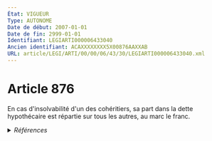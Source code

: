 ```yaml
---
État: VIGUEUR
Type: AUTONOME
Date de début: 2007-01-01
Date de fin: 2999-01-01
Identifiant: LEGIARTI000006433040
Ancien identifiant: ACAXXXXXXXX5X00876AAXXAB
URL: article/LEGI/ARTI/00/00/06/43/30/LEGIARTI000006433040.xml
---
```


<h1>Article 876</h1>

En cas d'insolvabilité d'un des cohéritiers, sa part dans la dette hypothécaire
est répartie sur tous les autres, au marc le franc.


<details>
  <summary><em>Références</em></summary>

  <h2>Articles faisant référence à l'article</h2>
  
  <ul>
    <li>
      <a href="https://legal.tricoteuses.fr//redirection/LEGIARTI000006284837?vers=git&vers=legifrance">LOI n° 2006-728 du 23 juin 2006 portant réforme des successions et des libéralités - article 3 ENTIEREMENT_MODIF</a> MODIFICATION cible
    </li>
    <li>
      <a href="https://legal.tricoteuses.fr//redirection/LEGIARTI000006284840?vers=git&vers=legifrance">LOI n° 2006-728 du 23 juin 2006 portant réforme des successions et des libéralités - article 6 ENTIEREMENT_MODIF</a> MODIFICATION cible
    </li>
  </ul>
  
  <h2>Références faites par l'article</h2>
  
  <ul>
    <li>
      CODIFICATION source Loi 1803-04-19
    </li>
    <li>
      2006-06-23 MODIFICATION source <a href="https://legal.tricoteuses.fr//redirection/LEGIARTI000006284837?vers=git&vers=legifrance">LOI n° 2006-728 du 23 juin 2006 portant réforme des successions et des libéralités - article 3 ENTIEREMENT_MODIF</a>
    </li>
    <li>
      2006-06-23 MODIFICATION source <a href="https://legal.tricoteuses.fr//redirection/LEGIARTI000006284840?vers=git&vers=legifrance">LOI n° 2006-728 du 23 juin 2006 portant réforme des successions et des libéralités - article 6 ENTIEREMENT_MODIF</a>
    </li>
  </ul>
</details>

